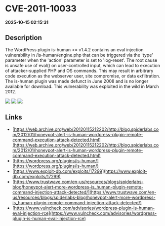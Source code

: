 # CVE-2011-10033

**2025-10-15 02:15:31**

## Description
The WordPress plugin is-human <= v1.4.2 contains an eval injection vulnerability in /is-human/engine.php that can be triggered via the 'type' parameter when the 'action' parameter is set to 'log-reset'. The root cause is unsafe use of eval() on user-controlled input, which can lead to execution of attacker-supplied PHP and OS commands. This may result in arbitrary code execution as the webserver user, site compromise, or data exfiltration. The is-human plugin was made defunct in June 2008 and is no longer available for download. This vulnerability was exploited in the wild in March 2012.

![](https://img.shields.io/static/v1?label=Score&message=9.3&color=red)
![](https://img.shields.io/static/v1?label=Severity&message=CRITICAL&color=red)
![](https://img.shields.io/static/v1?label=CWE&message=RCE&color=green)

## Links
- [https://web.archive.org/web/20120115212202/http://blog.spiderlabs.com/2012/01/honeypot-alert-is-human-wordpress-plugin-remote-command-execution-attack-detected.html](https://web.archive.org/web/20120115212202/http://blog.spiderlabs.com/2012/01/honeypot-alert-is-human-wordpress-plugin-remote-command-execution-attack-detected.html)
- [https://wordpress.org/plugins/is-human/](https://wordpress.org/plugins/is-human/)
- [https://www.exploit-db.com/exploits/17299](https://www.exploit-db.com/exploits/17299)
- [https://www.trustwave.com/en-us/resources/blogs/spiderlabs-blog/honeypot-alert-more-wordpress-is_human-plugin-remote-command-injection-attack-detected/](https://www.trustwave.com/en-us/resources/blogs/spiderlabs-blog/honeypot-alert-more-wordpress-is_human-plugin-remote-command-injection-attack-detected/)
- [https://www.vulncheck.com/advisories/wordpress-plugin-is-human-eval-injection-rce](https://www.vulncheck.com/advisories/wordpress-plugin-is-human-eval-injection-rce)
